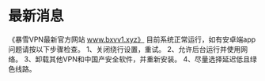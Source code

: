 # 最新消息
《暴雪VPN最新官方网站 www.bxvv1.xyz》 目前系统正常运行，如有安卓端app问题请按以下步骤检查。
1、关闭绕行设置，重试。
2、允许后台运行并使用网络。
3、卸载其他VPN和中国产安全软件，并重新安装。
4、尽量选择延迟低且绿色线路。
